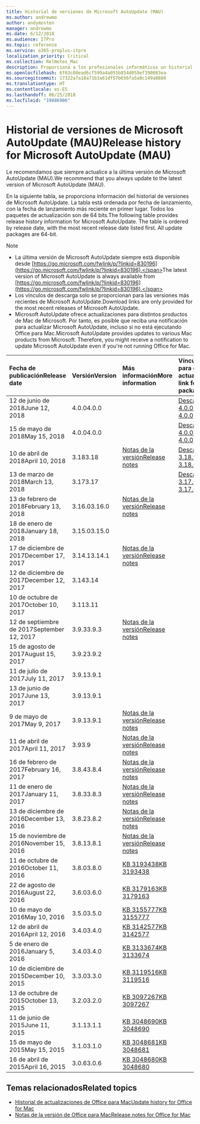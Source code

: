 ```yaml
---
title: Historial de versiones de Microsoft AutoUpdate (MAU)
ms.author: andrewmo
author: andymosten
manager: andrewmo
ms.date: 6/12/2018
ms.audience: ITPro
ms.topic: reference
ms.service: o365-proplus-itpro
localization_priority: Critical
ms.collection: RelNotes_Mac
description: Proporciona a los profesionales informáticos un historial de versiones de Microsoft AutoUpdate (MAU).
ms.openlocfilehash: 6f03c08ead6cf599a4a055b854d059ef390083ea
ms.sourcegitcommit: 17322a7a18a71b3a61df57b656fa5a0c149a8880
ms.translationtype: HT
ms.contentlocale: es-ES
ms.lasthandoff: 06/25/2018
ms.locfileid: "19886906"
---
```

# <a name="release-history-for-microsoft-autoupdate-mau"></a><span data-ttu-id="e86a9-103">Historial de versiones de Microsoft AutoUpdate (MAU)</span><span class="sxs-lookup"><span data-stu-id="e86a9-103">Release history for Microsoft AutoUpdate (MAU)</span></span>
 
<span data-ttu-id="e86a9-104">Le recomendamos que siempre actualice a la última versión de Microsoft AutoUpdate (MAU).</span><span class="sxs-lookup"><span data-stu-id="e86a9-104">We recommend that you always update to the latest version of Microsoft AutoUpdate (MAU).</span></span>

<span data-ttu-id="e86a9-p101">En la siguiente tabla, se proporciona información del historial de versiones de Microsoft AutoUpdate. La tabla está ordenada por fecha de lanzamiento, con la fecha de lanzamiento más reciente en primer lugar. Todos los paquetes de actualización son de 64 bits.</span><span class="sxs-lookup"><span data-stu-id="e86a9-p101">The following table provides release history information for Microsoft AutoUpdate. The table is ordered by release date, with the most recent release date listed first. All update packages are 64-bit.</span></span>

> [!NOTE]
> - <span data-ttu-id="e86a9-108">La última versión de Microsoft AutoUpdate siempre está disponible desde [https://go.microsoft.com/fwlink/p/?linkid=830196](https://go.microsoft.com/fwlink/p/?linkid=830196).</span><span class="sxs-lookup"><span data-stu-id="e86a9-108">The latest version of Microsoft AutoUpdate is always available from [https://go.microsoft.com/fwlink/p/?linkid=830196](https://go.microsoft.com/fwlink/p/?linkid=830196).</span></span>
> - <span data-ttu-id="e86a9-109">Los vínculos de descarga solo se proporcionan para las versiones más recientes de Microsoft AutoUpdate.</span><span class="sxs-lookup"><span data-stu-id="e86a9-109">Download links are only provided for the most recent releases of Microsoft AutoUpdate.</span></span>
> - <span data-ttu-id="e86a9-p102">Microsoft AutoUpdate ofrece actualizaciones para distintos productos de Mac de Microsoft. Por tanto, es posible que reciba una notificación para actualizar Microsoft AutoUpdate, incluso si no está ejecutando Office para Mac.</span><span class="sxs-lookup"><span data-stu-id="e86a9-p102">Microsoft AutoUpdate provides updates to various Mac products from Microsoft. Therefore, you might receive a notification to update Microsoft AutoUpdate even if you're not running Office for Mac.</span></span>
  
|<span data-ttu-id="e86a9-112">**Fecha de publicación**</span><span class="sxs-lookup"><span data-stu-id="e86a9-112">**Release date**</span></span>|<span data-ttu-id="e86a9-113">**Versión**</span><span class="sxs-lookup"><span data-stu-id="e86a9-113">**Version**</span></span>|<span data-ttu-id="e86a9-114">**Más información**</span><span class="sxs-lookup"><span data-stu-id="e86a9-114">**More information**</span></span>|<span data-ttu-id="e86a9-115">**Vínculo de descarga para el paquete de actualización**</span><span class="sxs-lookup"><span data-stu-id="e86a9-115">**Download link for the update package**</span></span>|
|:-----|:-----|:-----|:-----|
|<span data-ttu-id="e86a9-116">12 de junio de 2018</span><span class="sxs-lookup"><span data-stu-id="e86a9-116">June 12, 2018</span></span>  <br/> |<span data-ttu-id="e86a9-117">4.0.0</span><span class="sxs-lookup"><span data-stu-id="e86a9-117">4.0.0</span></span>  <br/> ||[<span data-ttu-id="e86a9-118">Descargar MAU 4.0.0</span><span class="sxs-lookup"><span data-stu-id="e86a9-118">Download MAU 4.0.0</span></span>](https://officecdn.microsoft.com/pr/C1297A47-86C4-4C1F-97FA-950631F94777/OfficeMac/Microsoft_AutoUpdate_4.0.18061000_Updater.pkg) <br/> |
|<span data-ttu-id="e86a9-119">15 de mayo de 2018</span><span class="sxs-lookup"><span data-stu-id="e86a9-119">May 15, 2018</span></span>  <br/> |<span data-ttu-id="e86a9-120">4.0.0</span><span class="sxs-lookup"><span data-stu-id="e86a9-120">4.0.0</span></span>  <br/> ||[<span data-ttu-id="e86a9-121">Descargar MAU 4.0.0</span><span class="sxs-lookup"><span data-stu-id="e86a9-121">Download MAU 4.0.0</span></span>](https://officecdn.microsoft.com/pr/C1297A47-86C4-4C1F-97FA-950631F94777/OfficeMac/Microsoft_AutoUpdate_4.0.18051301_Updater.pkg) <br/> |
|<span data-ttu-id="e86a9-122">10 de abril de 2018</span><span class="sxs-lookup"><span data-stu-id="e86a9-122">April 10, 2018</span></span>  <br/> |<span data-ttu-id="e86a9-123">3.18</span><span class="sxs-lookup"><span data-stu-id="e86a9-123">3.18</span></span>  <br/> |[<span data-ttu-id="e86a9-124">Notas de la versión</span><span class="sxs-lookup"><span data-stu-id="e86a9-124">Release notes</span></span>](release-notes-office-for-mac.md#april-2018-release) <br/> |[<span data-ttu-id="e86a9-125">Descargar MAU 3.18.0</span><span class="sxs-lookup"><span data-stu-id="e86a9-125">Download MAU 3.18.0</span></span>](https://officecdn.microsoft.com/pr/C1297A47-86C4-4C1F-97FA-950631F94777/OfficeMac/Microsoft_AutoUpdate_3.18.18041000_Updater.pkg) <br/> |
|<span data-ttu-id="e86a9-126">13 de marzo de 2018</span><span class="sxs-lookup"><span data-stu-id="e86a9-126">March 13, 2018</span></span>  <br/> |<span data-ttu-id="e86a9-127">3.17</span><span class="sxs-lookup"><span data-stu-id="e86a9-127">3.17</span></span>  <br/> ||[<span data-ttu-id="e86a9-128">Descargar MAU 3.17.0</span><span class="sxs-lookup"><span data-stu-id="e86a9-128">Download MAU 3.17.0</span></span>](https://officecdn.microsoft.com/pr/C1297A47-86C4-4C1F-97FA-950631F94777/OfficeMac/Microsoft_AutoUpdate_3.17.18031100_Updater.pkg) <br/> |
|<span data-ttu-id="e86a9-129">13 de febrero de 2018</span><span class="sxs-lookup"><span data-stu-id="e86a9-129">February 13, 2018</span></span>  <br/> |<span data-ttu-id="e86a9-130">3.16.0</span><span class="sxs-lookup"><span data-stu-id="e86a9-130">3.16.0</span></span>  <br/> |[<span data-ttu-id="e86a9-131">Notas de la versión</span><span class="sxs-lookup"><span data-stu-id="e86a9-131">Release notes</span></span>](release-notes-office-for-mac.md#february-2018-release) <br/> | <br/> |
|<span data-ttu-id="e86a9-132">18 de enero de 2018</span><span class="sxs-lookup"><span data-stu-id="e86a9-132">January 18, 2018</span></span>  <br/> |<span data-ttu-id="e86a9-133">3.15.0</span><span class="sxs-lookup"><span data-stu-id="e86a9-133">3.15.0</span></span>  <br/> |<br/> |
|<span data-ttu-id="e86a9-134">17 de diciembre de 2017</span><span class="sxs-lookup"><span data-stu-id="e86a9-134">December 17, 2017</span></span>  <br/> |<span data-ttu-id="e86a9-135">3.14.1</span><span class="sxs-lookup"><span data-stu-id="e86a9-135">3.14.1</span></span>  <br/> |[<span data-ttu-id="e86a9-136">Notas de la versión</span><span class="sxs-lookup"><span data-stu-id="e86a9-136">Release notes</span></span>](release-notes-office-for-mac.md#december-2017-release) <br/> | <br/> |
|<span data-ttu-id="e86a9-137">12 de diciembre de 2017</span><span class="sxs-lookup"><span data-stu-id="e86a9-137">December 12, 2017</span></span>  <br/> |<span data-ttu-id="e86a9-138">3.14</span><span class="sxs-lookup"><span data-stu-id="e86a9-138">3.14</span></span>  <br/> ||  <br/> |
|<span data-ttu-id="e86a9-139">10 de octubre de 2017</span><span class="sxs-lookup"><span data-stu-id="e86a9-139">October 10, 2017</span></span>  <br/> |<span data-ttu-id="e86a9-140">3.11</span><span class="sxs-lookup"><span data-stu-id="e86a9-140">3.11</span></span>  <br/> ||<br/> |
|<span data-ttu-id="e86a9-141">12 de septiembre de 2017</span><span class="sxs-lookup"><span data-stu-id="e86a9-141">September 12, 2017</span></span>  <br/> |<span data-ttu-id="e86a9-142">3.9.3</span><span class="sxs-lookup"><span data-stu-id="e86a9-142">3.9.3</span></span>  <br/> |[<span data-ttu-id="e86a9-143">Notas de la versión</span><span class="sxs-lookup"><span data-stu-id="e86a9-143">Release notes</span></span>](release-notes-office-for-mac.md#september-2017-release) <br/> |<br/> |
|<span data-ttu-id="e86a9-144">15 de agosto de 2017</span><span class="sxs-lookup"><span data-stu-id="e86a9-144">August 15, 2017</span></span>  <br/> |<span data-ttu-id="e86a9-145">3.9.2</span><span class="sxs-lookup"><span data-stu-id="e86a9-145">3.9.2</span></span>  <br/> || <br/> |
|<span data-ttu-id="e86a9-146">11 de julio de 2017</span><span class="sxs-lookup"><span data-stu-id="e86a9-146">July 11, 2017</span></span>  <br/> |<span data-ttu-id="e86a9-147">3.9.1</span><span class="sxs-lookup"><span data-stu-id="e86a9-147">3.9.1</span></span>  <br/> || <br/> |
|<span data-ttu-id="e86a9-148">13 de junio de 2017</span><span class="sxs-lookup"><span data-stu-id="e86a9-148">June 13, 2017</span></span>  <br/> |<span data-ttu-id="e86a9-149">3.9.1</span><span class="sxs-lookup"><span data-stu-id="e86a9-149">3.9.1</span></span>  <br/> || <br/> |
|<span data-ttu-id="e86a9-150">9 de mayo de 2017</span><span class="sxs-lookup"><span data-stu-id="e86a9-150">May 9, 2017</span></span>  <br/> |<span data-ttu-id="e86a9-151">3.9.1</span><span class="sxs-lookup"><span data-stu-id="e86a9-151">3.9.1</span></span>  <br/> |[<span data-ttu-id="e86a9-152">Notas de la versión</span><span class="sxs-lookup"><span data-stu-id="e86a9-152">Release notes</span></span>](release-notes-office-for-mac.md#may-2017-release) <br/> | <br/> |
|<span data-ttu-id="e86a9-153">11 de abril de 2017</span><span class="sxs-lookup"><span data-stu-id="e86a9-153">April 11, 2017</span></span>  <br/> |<span data-ttu-id="e86a9-154">3.9</span><span class="sxs-lookup"><span data-stu-id="e86a9-154">3.9</span></span>  <br/> |[<span data-ttu-id="e86a9-155">Notas de la versión</span><span class="sxs-lookup"><span data-stu-id="e86a9-155">Release notes</span></span>](release-notes-office-for-mac.md#april-2017-release) <br/> |  <br/> |
|<span data-ttu-id="e86a9-156">16 de febrero de 2017</span><span class="sxs-lookup"><span data-stu-id="e86a9-156">February 16, 2017</span></span>  <br/> |<span data-ttu-id="e86a9-157">3.8.4</span><span class="sxs-lookup"><span data-stu-id="e86a9-157">3.8.4</span></span>  <br/> |[<span data-ttu-id="e86a9-158">Notas de la versión</span><span class="sxs-lookup"><span data-stu-id="e86a9-158">Release notes</span></span>](release-notes-office-for-mac.md#february-2017-release) <br/> | <br/> |
|<span data-ttu-id="e86a9-159">11 de enero de 2017</span><span class="sxs-lookup"><span data-stu-id="e86a9-159">January 11, 2017</span></span>  <br/> |<span data-ttu-id="e86a9-160">3.8.3</span><span class="sxs-lookup"><span data-stu-id="e86a9-160">3.8.3</span></span>  <br/> |[<span data-ttu-id="e86a9-161">Notas de la versión</span><span class="sxs-lookup"><span data-stu-id="e86a9-161">Release notes</span></span>](release-notes-office-for-mac.md#january-2017-release) <br/> | <br/> |
|<span data-ttu-id="e86a9-162">13 de diciembre de 2016</span><span class="sxs-lookup"><span data-stu-id="e86a9-162">December 13, 2016</span></span>  <br/> |<span data-ttu-id="e86a9-163">3.8.2</span><span class="sxs-lookup"><span data-stu-id="e86a9-163">3.8.2</span></span>  <br/> |[<span data-ttu-id="e86a9-164">Notas de la versión</span><span class="sxs-lookup"><span data-stu-id="e86a9-164">Release notes</span></span>](release-notes-office-for-mac.md#december-2016-release) <br/> | <br/> |
|<span data-ttu-id="e86a9-165">15 de noviembre de 2016</span><span class="sxs-lookup"><span data-stu-id="e86a9-165">November 15, 2016</span></span>  <br/> |<span data-ttu-id="e86a9-166">3.8.1</span><span class="sxs-lookup"><span data-stu-id="e86a9-166">3.8.1</span></span>  <br/> |[<span data-ttu-id="e86a9-167">Notas de la versión</span><span class="sxs-lookup"><span data-stu-id="e86a9-167">Release notes</span></span>](release-notes-office-for-mac.md#november-2016-release) <br/> | <br/> |
|<span data-ttu-id="e86a9-168">11 de octubre de 2016</span><span class="sxs-lookup"><span data-stu-id="e86a9-168">October 11, 2016</span></span>  <br/> |<span data-ttu-id="e86a9-169">3.8.0</span><span class="sxs-lookup"><span data-stu-id="e86a9-169">3.8.0</span></span>  <br/> |[<span data-ttu-id="e86a9-170">KB 3193438</span><span class="sxs-lookup"><span data-stu-id="e86a9-170">KB 3193438</span></span>](https://support.microsoft.com/kb/3193438) <br/> | <br/> |
|<span data-ttu-id="e86a9-171">22 de agosto de 2016</span><span class="sxs-lookup"><span data-stu-id="e86a9-171">August 22, 2016</span></span>  <br/> |<span data-ttu-id="e86a9-172">3.6.0</span><span class="sxs-lookup"><span data-stu-id="e86a9-172">3.6.0</span></span>  <br/> |[<span data-ttu-id="e86a9-173">KB 3179163</span><span class="sxs-lookup"><span data-stu-id="e86a9-173">KB 3179163</span></span>](https://support.microsoft.com/kb/3179163) <br/> | <br/> |
|<span data-ttu-id="e86a9-174">10 de mayo de 2016</span><span class="sxs-lookup"><span data-stu-id="e86a9-174">May 10, 2016</span></span>  <br/> |<span data-ttu-id="e86a9-175">3.5.0</span><span class="sxs-lookup"><span data-stu-id="e86a9-175">3.5.0</span></span>  <br/> |[<span data-ttu-id="e86a9-176">KB 3155777</span><span class="sxs-lookup"><span data-stu-id="e86a9-176">KB 3155777</span></span>](https://support.microsoft.com/kb/3155777) <br/> | <br/> |
|<span data-ttu-id="e86a9-177">12 de abril de 2016</span><span class="sxs-lookup"><span data-stu-id="e86a9-177">April 12, 2016</span></span>  <br/> |<span data-ttu-id="e86a9-178">3.4.0</span><span class="sxs-lookup"><span data-stu-id="e86a9-178">3.4.0</span></span>  <br/> |[<span data-ttu-id="e86a9-179">KB 3142577</span><span class="sxs-lookup"><span data-stu-id="e86a9-179">KB 3142577</span></span>](https://support.microsoft.com/kb/3142577) <br/> | <br/> |
|<span data-ttu-id="e86a9-180">5 de enero de 2016</span><span class="sxs-lookup"><span data-stu-id="e86a9-180">January 5, 2016</span></span>  <br/> |<span data-ttu-id="e86a9-181">3.4.0</span><span class="sxs-lookup"><span data-stu-id="e86a9-181">3.4.0</span></span>  <br/> |[<span data-ttu-id="e86a9-182">KB 3133674</span><span class="sxs-lookup"><span data-stu-id="e86a9-182">KB 3133674</span></span>](https://support.microsoft.com/kb/3133674) <br/> | <br/> |
|<span data-ttu-id="e86a9-183">10 de diciembre de 2015</span><span class="sxs-lookup"><span data-stu-id="e86a9-183">December 10, 2015</span></span>  <br/> |<span data-ttu-id="e86a9-184">3.3.0</span><span class="sxs-lookup"><span data-stu-id="e86a9-184">3.3.0</span></span>  <br/> |[<span data-ttu-id="e86a9-185">KB 3119516</span><span class="sxs-lookup"><span data-stu-id="e86a9-185">KB 3119516</span></span>](https://support.microsoft.com/kb/3119516) <br/> | <br/> |
|<span data-ttu-id="e86a9-186">13 de octubre de 2015</span><span class="sxs-lookup"><span data-stu-id="e86a9-186">October 13, 2015</span></span>  <br/> |<span data-ttu-id="e86a9-187">3.2.0</span><span class="sxs-lookup"><span data-stu-id="e86a9-187">3.2.0</span></span>  <br/> |[<span data-ttu-id="e86a9-188">KB 3097267</span><span class="sxs-lookup"><span data-stu-id="e86a9-188">KB 3097267</span></span>](https://support.microsoft.com/kb/3097267) <br/> | <br/> |
|<span data-ttu-id="e86a9-189">11 de junio de 2015</span><span class="sxs-lookup"><span data-stu-id="e86a9-189">June 11, 2015</span></span>  <br/> |<span data-ttu-id="e86a9-190">3.1.1</span><span class="sxs-lookup"><span data-stu-id="e86a9-190">3.1.1</span></span>  <br/> |[<span data-ttu-id="e86a9-191">KB 3048690</span><span class="sxs-lookup"><span data-stu-id="e86a9-191">KB 3048690</span></span>](https://support.microsoft.com/kb/3048690) <br/> | <br/> |
|<span data-ttu-id="e86a9-192">15 de mayo de 2015</span><span class="sxs-lookup"><span data-stu-id="e86a9-192">May 15, 2015</span></span>  <br/> |<span data-ttu-id="e86a9-193">3.1.0</span><span class="sxs-lookup"><span data-stu-id="e86a9-193">3.1.0</span></span>  <br/> |[<span data-ttu-id="e86a9-194">KB 3048681</span><span class="sxs-lookup"><span data-stu-id="e86a9-194">KB 3048681</span></span>](https://support.microsoft.com/kb/3048681) <br/> | <br/> |
|<span data-ttu-id="e86a9-195">16 de abril de 2015</span><span class="sxs-lookup"><span data-stu-id="e86a9-195">April 16, 2015</span></span>  <br/> |<span data-ttu-id="e86a9-196">3.0.6</span><span class="sxs-lookup"><span data-stu-id="e86a9-196">3.0.6</span></span>  <br/> |[<span data-ttu-id="e86a9-197">KB 3048680</span><span class="sxs-lookup"><span data-stu-id="e86a9-197">KB 3048680</span></span>](https://support.microsoft.com/kb/3048680) <br/> | <br/> |

## <a name="related-topics"></a><span data-ttu-id="e86a9-198">Temas relacionados</span><span class="sxs-lookup"><span data-stu-id="e86a9-198">Related topics</span></span>

- [<span data-ttu-id="e86a9-199">Historial de actualizaciones de Office para Mac</span><span class="sxs-lookup"><span data-stu-id="e86a9-199">Update history for Office for Mac</span></span>](update-history-office-for-mac.md)
- [<span data-ttu-id="e86a9-200">Notas de la versión de Office para Mac</span><span class="sxs-lookup"><span data-stu-id="e86a9-200">Release notes for Office for Mac</span></span>](release-notes-office-for-mac.md) 